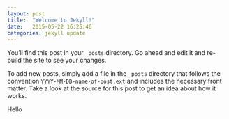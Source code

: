 ```yaml
---
layout: post
title:  "Welcome to Jekyll!"
date:   2015-05-22 16:25:46
categories: jekyll update
---
```

You’ll find this post in your `_posts` directory. Go ahead and edit it and re-build the site to see your changes.

To add new posts, simply add a file in the `_posts` directory that follows the convention `YYYY-MM-DD-name-of-post.ext` and includes the necessary front matter. Take a look at the source for this post to get an idea about how it works.

Hello 